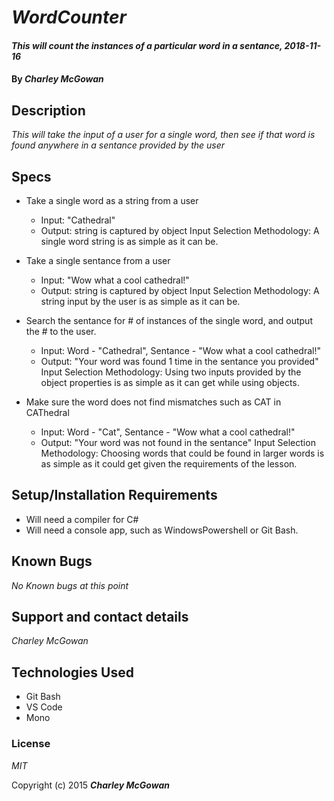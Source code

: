 # _WordCounter_

#### _This will count the instances of a particular word in a sentance, 2018-11-16_

#### By _**Charley McGowan**_

## Description

_This will take the input of a user for a single word, then see if that word is found anywhere in a sentance provided by the user_

## Specs

* Take a single word as a string from a user
    * Input: "Cathedral"
    * Output: string is captured by object
    Input Selection Methodology: A single word string is as simple as it can be. 

* Take a single sentance from a user 
    * Input: "Wow what a cool cathedral!"
    * Output: string is captured by object
    Input Selection Methodology: A string input by the user is as simple as it can be. 

* Search the sentance for # of instances of the single word, and output the # to the user.
    * Input: Word - "Cathedral", Sentance - "Wow what a cool cathedral!"
    * Output: "Your word was found 1 time in the sentance you provided"
    Input Selection Methodology: Using two inputs provided by the object properties is as simple as it can get while using objects.

* Make sure the word does not find mismatches such as CAT in CAThedral
    * Input: Word - "Cat", Sentance - "Wow what a cool cathedral!"
    * Output: "Your word was not found in the sentance"
    Input Selection Methodology: Choosing words that could be found in larger words is as simple as it could get given the requirements of the lesson.



## Setup/Installation Requirements

* Will need a compiler for C#
* Will need a console app, such as WindowsPowershell or Git Bash. 


## Known Bugs

_No Known bugs at this point_

## Support and contact details

_Charley McGowan_

## Technologies Used

* Git Bash
* VS Code
* Mono

### License

*MIT*

Copyright (c) 2015 **_Charley McGowan_**
